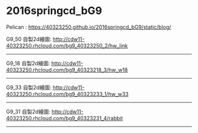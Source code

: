 # 2016springcd_bG9
Pelican : https://40323250.github.io/2016springcd_bG9/static/blog/

G9_50 自製2d繪圖: http://cdw11-40323250.rhcloud.com/bg9_40323250_2/hw_link


-----------------------------------------------------------
G9_18 自製2d繪圖: http://cdw11-40323250.rhcloud.com/bg9_40323218_3/hw_w18


-----------------------------------------------------------
G9_33 自製2d繪圖: http://cdw11-40323250.rhcloud.com/bg9_40323233_1/hw_w33


-----------------------------------------------------------
G9_31 自製2d繪圖: http://cdw11-40323250.rhcloud.com/bg9_40323231_4/rabbit


-----------------------------------------------------------